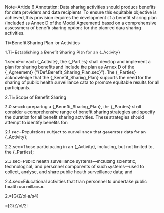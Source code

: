 Note=Article 6 Annotation: Data sharing activities should produce benefits for data providers and data recipients. To ensure this equitable objective is achieved, this provision requires the development of a benefit sharing plan (included as Annex D of the Model Agreement) based on a comprehensive assessment of benefit sharing options for the planned data sharing activities.

Ti=Benefit Sharing Plan for Activities

1.Ti=Establishing a Benefit Sharing Plan for an {_Activity}

1.sec=For each {_Activity}, the {_Parties} shall develop and implement a plan for sharing benefits and include the plan as Annex D of the {_Agreement} (“{Def.Benefit_Sharing_Plan.sec}”). The {_Parties} acknowledge that the {_Benefit_Sharing_Plan} supports the need for the sharing of public health surveillance data to promote equitable results for all participants. 

2.Ti=Scope of Benefit Sharing

2.0.sec=In preparing a {_Benefit_Sharing_Plan}, the {_Parties} shall consider a comprehensive range of benefit sharing strategies and specify the duration for all benefit sharing activities. These strategies should attempt to identify benefits for: 

2.1.sec=Populations subject to surveillance that generates data for an {_Activity}; 

2.2.sec=Those participating in an {_Activity}, including, but not limited to, the {_Parties}; 

2.3.sec=Public health surveillance systems—including scientific, technological, and personnel components of such systems—used to collect, analyse, and share public health surveillance data; and

2.4.sec=Educational activities that train personnel to undertake public health surveillance.

2.=[G/Z/ol-a/s4]

=[G/Z/ol/2]

